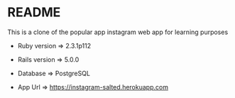 # README


This is a clone of the popular app instagram web app 
for learning purposes

* Ruby version => 2.3.1p112

* Rails version => 5.0.0

* Database => PostgreSQL

* App Url => https://instagram-salted.herokuapp.com
